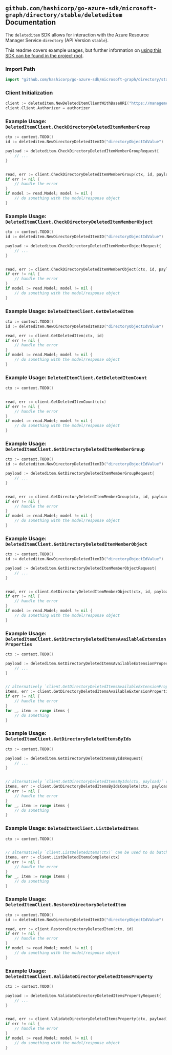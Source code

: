 
## `github.com/hashicorp/go-azure-sdk/microsoft-graph/directory/stable/deleteditem` Documentation

The `deleteditem` SDK allows for interaction with the Azure Resource Manager Service `directory` (API Version `stable`).

This readme covers example usages, but further information on [using this SDK can be found in the project root](https://github.com/hashicorp/go-azure-sdk/tree/main/docs).

### Import Path

```go
import "github.com/hashicorp/go-azure-sdk/microsoft-graph/directory/stable/deleteditem"
```


### Client Initialization

```go
client := deleteditem.NewDeletedItemClientWithBaseURI("https://management.azure.com")
client.Client.Authorizer = authorizer
```


### Example Usage: `DeletedItemClient.CheckDirectoryDeletedItemMemberGroup`

```go
ctx := context.TODO()
id := deleteditem.NewDirectoryDeletedItemID("directoryObjectIdValue")

payload := deleteditem.CheckDirectoryDeletedItemMemberGroupRequest{
	// ...
}


read, err := client.CheckDirectoryDeletedItemMemberGroup(ctx, id, payload)
if err != nil {
	// handle the error
}
if model := read.Model; model != nil {
	// do something with the model/response object
}
```


### Example Usage: `DeletedItemClient.CheckDirectoryDeletedItemMemberObject`

```go
ctx := context.TODO()
id := deleteditem.NewDirectoryDeletedItemID("directoryObjectIdValue")

payload := deleteditem.CheckDirectoryDeletedItemMemberObjectRequest{
	// ...
}


read, err := client.CheckDirectoryDeletedItemMemberObject(ctx, id, payload)
if err != nil {
	// handle the error
}
if model := read.Model; model != nil {
	// do something with the model/response object
}
```


### Example Usage: `DeletedItemClient.GetDeletedItem`

```go
ctx := context.TODO()
id := deleteditem.NewDirectoryDeletedItemID("directoryObjectIdValue")

read, err := client.GetDeletedItem(ctx, id)
if err != nil {
	// handle the error
}
if model := read.Model; model != nil {
	// do something with the model/response object
}
```


### Example Usage: `DeletedItemClient.GetDeletedItemCount`

```go
ctx := context.TODO()


read, err := client.GetDeletedItemCount(ctx)
if err != nil {
	// handle the error
}
if model := read.Model; model != nil {
	// do something with the model/response object
}
```


### Example Usage: `DeletedItemClient.GetDirectoryDeletedItemMemberGroup`

```go
ctx := context.TODO()
id := deleteditem.NewDirectoryDeletedItemID("directoryObjectIdValue")

payload := deleteditem.GetDirectoryDeletedItemMemberGroupRequest{
	// ...
}


read, err := client.GetDirectoryDeletedItemMemberGroup(ctx, id, payload)
if err != nil {
	// handle the error
}
if model := read.Model; model != nil {
	// do something with the model/response object
}
```


### Example Usage: `DeletedItemClient.GetDirectoryDeletedItemMemberObject`

```go
ctx := context.TODO()
id := deleteditem.NewDirectoryDeletedItemID("directoryObjectIdValue")

payload := deleteditem.GetDirectoryDeletedItemMemberObjectRequest{
	// ...
}


read, err := client.GetDirectoryDeletedItemMemberObject(ctx, id, payload)
if err != nil {
	// handle the error
}
if model := read.Model; model != nil {
	// do something with the model/response object
}
```


### Example Usage: `DeletedItemClient.GetDirectoryDeletedItemsAvailableExtensionProperties`

```go
ctx := context.TODO()

payload := deleteditem.GetDirectoryDeletedItemsAvailableExtensionPropertiesRequest{
	// ...
}


// alternatively `client.GetDirectoryDeletedItemsAvailableExtensionProperties(ctx, payload)` can be used to do batched pagination
items, err := client.GetDirectoryDeletedItemsAvailableExtensionPropertiesComplete(ctx, payload)
if err != nil {
	// handle the error
}
for _, item := range items {
	// do something
}
```


### Example Usage: `DeletedItemClient.GetDirectoryDeletedItemsByIds`

```go
ctx := context.TODO()

payload := deleteditem.GetDirectoryDeletedItemsByIdsRequest{
	// ...
}


// alternatively `client.GetDirectoryDeletedItemsByIds(ctx, payload)` can be used to do batched pagination
items, err := client.GetDirectoryDeletedItemsByIdsComplete(ctx, payload)
if err != nil {
	// handle the error
}
for _, item := range items {
	// do something
}
```


### Example Usage: `DeletedItemClient.ListDeletedItems`

```go
ctx := context.TODO()


// alternatively `client.ListDeletedItems(ctx)` can be used to do batched pagination
items, err := client.ListDeletedItemsComplete(ctx)
if err != nil {
	// handle the error
}
for _, item := range items {
	// do something
}
```


### Example Usage: `DeletedItemClient.RestoreDirectoryDeletedItem`

```go
ctx := context.TODO()
id := deleteditem.NewDirectoryDeletedItemID("directoryObjectIdValue")

read, err := client.RestoreDirectoryDeletedItem(ctx, id)
if err != nil {
	// handle the error
}
if model := read.Model; model != nil {
	// do something with the model/response object
}
```


### Example Usage: `DeletedItemClient.ValidateDirectoryDeletedItemsProperty`

```go
ctx := context.TODO()

payload := deleteditem.ValidateDirectoryDeletedItemsPropertyRequest{
	// ...
}


read, err := client.ValidateDirectoryDeletedItemsProperty(ctx, payload)
if err != nil {
	// handle the error
}
if model := read.Model; model != nil {
	// do something with the model/response object
}
```
